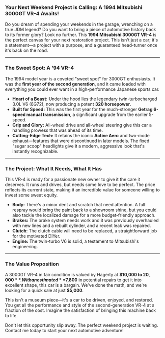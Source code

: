 ### Your Next Weekend Project is Calling: A 1994 Mitsubishi 3000GT VR-4 Awaits!

Do you dream of spending your weekends in the garage, wrenching on a true JDM legend? Do you want to bring a piece of automotive history back to its former glory? Look no further. This **1994 Mitsubishi 3000GT VR-4** is the perfect canvas for your next restoration project. This isn't just a car; it's a statement—a project with a purpose, and a guaranteed head-turner once it's back on the road.

---

### The Sweet Spot: A '94 VR-4

The 1994 model year is a coveted "sweet spot" for 3000GT enthusiasts. It was the **first year of the second generation**, and it came loaded with everything you could ever want in a high-performance Japanese sports car.

* **Heart of a Beast:** Under the hood lies the legendary twin-turbocharged 3.0L V6 (6G72), now producing a potent **320 horsepower**.
* **Built for Speed:** This was the first year for the much-stronger **Getrag 6-speed manual transmission**, a significant upgrade from the earlier 5-speed.
* **Grip and Glory:** All-wheel drive and all-wheel steering give this car a handling prowess that was ahead of its time.
* **Cutting-Edge Tech:** It retains the iconic **Active Aero** and two-mode exhaust—features that were discontinued in later models. The fixed "sugar scoop" headlights give it a modern, aggressive look that's instantly recognizable.

---

### The Project: What It Needs, What It Has

This VR-4 is ready for a passionate new owner to give it the care it deserves. It runs and drives, but needs some love to be perfect. The price reflects its current state, making it an incredible value for someone willing to invest some sweat equity.

* **Body:** There's a minor dent and scratch that need attention. A full respray would bring the paint back to a showroom shine, but you could also tackle the localized damage for a more budget-friendly approach.
* **Brakes:** The brake system needs work and it was previously overhauled with new lines and a rebuilt cylinder, and a recent leak was repaired.
* **Clutch:** The clutch cable will need to be replaced, a straightforward job for the motivated DIYer.
* **Engine:** The twin-turbo V6 is solid, a testament to Mitsubishi's engineering.

---

### The Value Proposition

A 3000GT VR-4 in fair condition is valued by Hagerty at **$10,000 to $20,000**. With an estimated **$7,800** in potential repairs to get it into excellent shape, this car is a bargain. We've done the math, and we're looking for a quick sale at just **$5,000**.

This isn't a museum piece—it's a car to be driven, enjoyed, and restored. You get all the performance and style of the second-generation VR-4 at a fraction of the cost. Imagine the satisfaction of bringing this machine back to life.

Don't let this opportunity slip away. The perfect weekend project is waiting. Contact me today to start your next automotive adventure!
